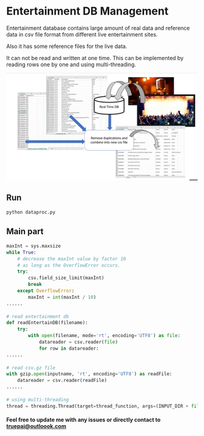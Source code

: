 # Entertainment DB Management

Entertainment database contains large amount of real data and reference data in csv file format from different live entertainment sites.

Also it has some reference files for the live data.

It can not be read and written at one time. This can be implemented by reading rows one by one and using multi-threading.

![banner](https://raw.githubusercontent.com/TruePai/Entertainment-DB-Management/master/screenshot/1.png)

## Run

```bash
python dataproc.py
```

## Main part

```python
maxInt = sys.maxsize
while True:
    # decrease the maxInt value by factor 10
    # as long as the OverflowError occurs.
    try:
        csv.field_size_limit(maxInt)
        break
    except OverflowError:
        maxInt = int(maxInt / 10)
......

# read entertainment db
def readEntertainDB(filename):
    try:
        with open(filename, mode='rt', encoding='UTF8') as file:
            datareader = csv.reader(file)
            for row in datareader:
......

# read csv.gz file
with gzip.open(inputname, 'rt', encoding='UTF8') as readFile:
    datareader = csv.reader(readFile)
......

# using multi-threading
thread = threading.Thread(target=thread_function, args=(INPUT_DIR + file, datawriter))
```

#### Feel free to update me with any issues or directly contact to [truepai@outloook.com](mailto:truepai@outlook.com)
